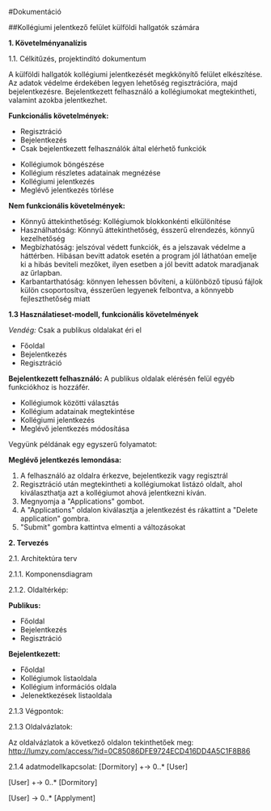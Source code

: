 #Dokumentáció

##Kollégiumi jelentkező felület külföldi hallgatók számára

__1. Követelményanalízis__

1.1. Célkitűzés, projektindító dokumentum

A külföldi hallgatók kollégiumi jelentkezését megkkönyítő felület elkészítése.
Az adatok védelme érdekében legyen lehetőség regisztrációra, majd bejelentkezésre. Bejelentkezett felhasználó a kollégiumokat megtekintheti, valamint azokba jelentkezhet.

__Funkcionális követelmények:__

- Regisztráció
- Bejelentkezés
- Csak bejelentkezett felhasználók által elérhető funkciók
 * Kollégiumok böngészése
 * Kollégium részletes adatainak megnézése
 * Kollégiumi jelentkezés
 * Meglévő jelentkezés törlése


__Nem funkcionális követelmények:__

- Könnyű áttekinthetőség: Kollégiumok blokkonkénti elkülönítése
- Használhatóság: Könnyű áttekinthetőség, ésszerű elrendezés, könnyű kezelhetőség
- Megbízhatóság: jelszóval védett funkciók, és a jelszavak védelme a háttérben. Hibásan bevitt adatok esetén a program jól láthatóan emelje ki a hibás beviteli mezőket, ilyen esetben a jól bevitt adatok maradjanak az űrlapban.
- Karbantarthatóság: könnyen lehessen bővíteni, a különböző típusú fájlok külön csoportosítva, ésszerűen legyenek felbontva, a könnyebb fejleszthetőség miatt

__1.3 Használatieset-modell, funkcionális követelmények__

_Vendég:_ Csak a publikus oldalakat éri el
- Főoldal
- Bejelentkezés
- Regisztráció

__Bejelentkezett felhasználó:__ A publikus oldalak elérésén felül egyéb funkciókhoz is hozzáfér.
- Kollégiumok közötti választás
- Kollégium adatainak megtekintése
- Kollégiumi jelentkezés
- Meglévő jelentkezés módosítása

Vegyünk példának egy egyszerű folyamatot:

__Meglévő jelentkezés lemondása:__
1. A felhasználó az oldalra érkezve, bejelentkezik vagy regisztrál
2. Regisztráció után megtekintheti a kollégiumokat listázó oldalt, ahol kiválaszthatja azt a kollégiumot ahová jelentkezni kíván.
3. Megnyomja a "Applications" gombot.
4. A "Applications" oldalon kiválasztja a jelentkezést és rákattint a "Delete application" gombra.
5. "Submit" gombra kattintva elmenti a változásokat

__2. Tervezés__

2.1. Architektúra terv

2.1.1. Komponensdiagram


2.1.2. Oldaltérkép:

__Publikus:__
* Főoldal
* Bejelentkezés
* Regisztráció

__Bejelentkezett:__
* Főoldal
* Kollégiumok listaoldala
* Kollégium információs oldala
* Jelenektkezések listaoldala

2.1.3 Végpontok:

2.1.3 Oldalvázlatok:

Az oldalvázlatok a következő oldalon tekinthetőek meg:
http://lumzy.com/access/?id=0C85086DFE9724ECD416DD4A5C1F8B86



2.1.4 adatmodellkapcsolat:
[Dormitory] +-> 0..* [User]

[User]  +-> 0..* [Dormitory]

[User] -> 0..* [Applyment]
